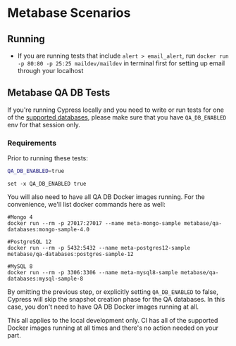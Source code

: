 # Metabase Scenarios

## Running

- If you are running tests that include `alert > email_alert`, run `docker run -p 80:80 -p 25:25 maildev/maildev` in terminal first for setting up email through your localhost

## Metabase QA DB Tests

If you're running Cypress locally and you need to write or run tests for one of the [supported databases](https://github.com/metabase/metabase-qa), please make sure that you have `QA_DB_ENABLED` env for that session only. 

### Requirements

Prior to running these tests:

```bash
QA_DB_ENABLED=true
```

```fish
set -x QA_DB_ENABLED true
```


You will also need to have all QA DB Docker images running. For the convenience, we'll list docker commands here as well:

```shell
#Mongo 4
docker run --rm -p 27017:27017 --name meta-mongo-sample metabase/qa-databases:mongo-sample-4.0

#PostgreSQL 12
docker run --rm -p 5432:5432 --name meta-postgres12-sample metabase/qa-databases:postgres-sample-12

#MySQL 8
docker run --rm -p 3306:3306 --name meta-mysql8-sample metabase/qa-databases:mysql-sample-8
```

By omitting the previous step, or explicitly setting `QA_DB_ENABLED` to false, Cypress will skip the snapshot creation phase for the QA databases. In this case, you don't need to have QA DB Docker images running at all.

This all applies to the local development only. CI has all of the supported Docker images running at all times and there's no action needed on your part.


